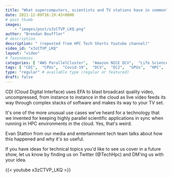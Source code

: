 ```yaml
---
title: "What supercomputers, scientists and TV stations have in common"
date: 2021-12-09T16:19:43+0000
# post thumb
images:
    - "images/post/x3zCTVP_LKQ.png"
author: "Brendan Bouffler"
# description
description: " (reposted from HPC Tech Shorts Youtube channel)"
video_id: "x3zCTVP_LKQ"
layout: "video"
# Taxonomies
categories: [ "AWS ParallelCluster",  "Amazon NICE DCV",  "Life Sciences", ]
tags: [ "CDI",  "CPUs",  "Covid-19",  "DCV",  "EC2",  "GPUs",  "HPC",  "High Performance Computing",  "Lustre",  "ParallelCluster",  "Schedulers",  "Storage",  "TV",  "broadcast",  "uncompressed video",  "virtualization",  "vizualization",  "techshorts", ]
type: "regular" # available type (regular or featured)
draft: false
---
```


CDI (Cloud Digital Interface) uses EFA to blast broadcast quality video, uncompressed, from instance to instance in the cloud as live video feeds its way through complex stacks of software and makes its way to your TV set.

It's one of the more unusual use cases we've heard for a technology that we invented for keeping highly parallel scientific applications in sync when running in HPC environments in the cloud. Yes, that's weird.

Evan Statton from our media and entertainment tech team talks about how this happened and why it's so useful.

If you have ideas for technical topics you'd like to see us cover in a future show, let us know by finding us on Twitter (@TechHpc) and DM'ing us with your idea.

{{< youtube x3zCTVP_LKQ >}}